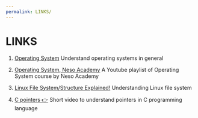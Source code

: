 ```yaml
---
permalink: LINKS/
---
```


# LINKS

1. [Operating System](https://en.wikipedia.org/wiki/Operating_system)
   Understand operating systems in general

2. [Operating System, Neso Academy](https://youtube.com/playlist?list=PLBlnK6fEyqRiVhbXDGLXDk_OQAeuVcp2O&si=1UjHpqbXFX_D2Wvh)     A Youtube playlist of Operating System course by Neso Academy

3. [Linux File System/Structure Explained!](https://youtu.be/HbgzrKJvDRw?si=nu5xVKuWFdim2mgI)
   Understanding Linux file system

4. [C pointers 👉](https://youtu.be/DplxIq0mc_Y?si=N9IumBVY7JToWXy8)
   Short video to understand pointers in C programming language
